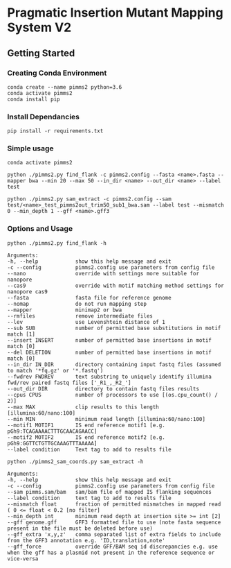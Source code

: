 # Pragmatic Insertion Mutant Mapping System V2

## Getting Started

### Creating Conda Environment
    conda create --name pimms2 python=3.6
    conda activate pimms2
    conda install pip
  
### Install Dependancies  
    pip install -r requirements.txt
    
### Simple usage    

    conda activate pimms2  

    python ./pimms2.py find_flank -c pimms2.config --fasta <name>.fasta --mapper bwa --min 20 --max 50 --in_dir <name> --out_dir <name> --label test  

    python ./pimms2.py sam_extract -c pimms2.config --sam test/<name>_test_pimms2out_trim50_sub1_bwa.sam --label test --mismatch 0 --min_depth 1 --gff <name>.gff3  


### Options and Usage

    python ./pimms2.py find_flank -h  
    
    Arguments:  
    -h, --help            show this help message and exit  
    -c --config           pimms2.config use parameters from config file  
    --nano                override with settings more suitable for nanopore  
    --cas9                override with motif matching method settings for nanopore cas9  
    --fasta               fasta file for reference genome  
    --nomap               do not run mapping step  
    --mapper              minimap2 or bwa   
    --rmfiles             remove intermediate files   
    --lev                 use Levenshtein distance of 1  
    --sub SUB             number of permitted base substitutions in motif match [1]  
    --insert INSERT       number of permitted base insertions in motif match [0]  
    --del DELETION        number of permitted base insertions in motif match [0]  
    --in_dir IN_DIR       directory containing input fastq files (assumed to match '*fq.gz' or '*.fastq')  
    --fwdrev FWDREV       text substring to uniquely identify illumina fwd/rev paired fastq files ['_R1_,_R2_']  
    --out_dir DIR         directory to contain fastq files results  
    --cpus CPUS           number of processors to use [(os.cpu_count() / 2)]  
    --max MAX             clip results to this length [illumina:60/nano:100]  
    --min MIN             minimum read length [illumina:60/nano:100]  
    --motif1 MOTIF1       IS end reference motif1 [e.g. pGh9:TCAGAAAACTTTGCAACAGAACC]  
    --motif2 MOTIF2       IS end reference motif2 [e.g. pGh9:GGTTCTGTTGCAAAGTTTAAAAA]  
    --label condition     Text tag to add to results file  

    python ./pimms2_sam_coords.py sam_extract -h  
    
    Arguments:  
    -h, --help            show this help message and exit  
    -c --config           pimms2.config use parameters from config file  
    --sam pimms.sam/bam   sam/bam file of mapped IS flanking sequences  
    --label condition     text tag to add to results file  
    --mismatch float      fraction of permitted mismatches in mapped read ( 0 <= float < 0.2 [no filter]  
    --min_depth int       minimum read depth at insertion site >= int [2]  
    --gff genome.gff      GFF3 formatted file to use (note fasta sequence present in the file must be deleted before use)  
    --gff_extra 'x,y,z'   comma separated list of extra fields to include from the GFF3 annotation e.g. 'ID,translation,note'  
    --gff_force           override GFF/BAM seq id discrepancies e.g. use when the gff has a plasmid not present in the reference sequence or vice-versa  


